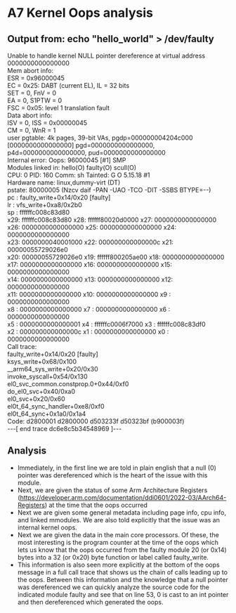 # A7 Kernel Oops analysis
## Output from: echo "hello_world" > /dev/faulty  
Unable to handle kernel NULL pointer dereference at virtual address 0000000000000000  
Mem abort info:  
  ESR = 0x96000045  
  EC = 0x25: DABT (current EL), IL = 32 bits  
  SET = 0, FnV = 0  
  EA = 0, S1PTW = 0  
  FSC = 0x05: level 1 translation fault  
Data abort info:  
  ISV = 0, ISS = 0x00000045  
  CM = 0, WnR = 1  
user pgtable: 4k pages, 39-bit VAs, pgdp=000000004204c000  
[0000000000000000] pgd=0000000000000000, p4d=0000000000000000, pud=0000000000000000  
Internal error: Oops: 96000045 [#1] SMP  
Modules linked in: hello(O) faulty(O) scull(O)  
CPU: 0 PID: 160 Comm: sh Tainted: G           O      5.15.18 #1  
Hardware name: linux,dummy-virt (DT)  
pstate: 80000005 (Nzcv daif -PAN -UAO -TCO -DIT -SSBS BTYPE=--)  
pc : faulty_write+0x14/0x20 [faulty]  
lr : vfs_write+0xa8/0x2b0  
sp : ffffffc008c83d80  
x29: ffffffc008c83d80 x28: ffffff80020d0000 x27: 0000000000000000  
x26: 0000000000000000 x25: 0000000000000000 x24: 0000000000000000  
x23: 0000000040001000 x22: 000000000000000c x21: 00000055729026e0  
x20: 00000055729026e0 x19: ffffff800205ae00 x18: 0000000000000000  
x17: 0000000000000000 x16: 0000000000000000 x15: 0000000000000000  
x14: 0000000000000000 x13: 0000000000000000 x12: 0000000000000000  
x11: 0000000000000000 x10: 0000000000000000 x9 : 0000000000000000  
x8 : 0000000000000000 x7 : 0000000000000000 x6 : 0000000000000000  
x5 : 0000000000000001 x4 : ffffffc0006f7000 x3 : ffffffc008c83df0  
x2 : 000000000000000c x1 : 0000000000000000 x0 : 0000000000000000  
Call trace:  
 faulty_write+0x14/0x20 [faulty]  
 ksys_write+0x68/0x100  
 __arm64_sys_write+0x20/0x30  
 invoke_syscall+0x54/0x130  
 el0_svc_common.constprop.0+0x44/0xf0  
 do_el0_svc+0x40/0xa0  
 el0_svc+0x20/0x60  
 el0t_64_sync_handler+0xe8/0xf0  
 el0t_64_sync+0x1a0/0x1a4  
Code: d2800001 d2800000 d503233f d50323bf (b900003f)   
---[ end trace dc6e8c5b34548969 ]---  

## Analysis
* Immediately, in the first line we are told in plain english that a null (0) pointer was dereferenced which is the heart of the issue with this module. 
* Next, we are given the status of some Arm Architecture Registers (https://developer.arm.com/documentation/ddi0601/2022-03/AArch64-Registers) at the time that the oops occurred
* Next we are given some general metadata including page info, cpu info, and linked mmodules. We are also told explicitly that the issue was an internal kernel oops.
* Next we are given the data in the main core processors. Of these, the most interesting is  the program counter at the time of the oops which lets us know that the oops occurred from the faulty module 20 (or 0x14) bytes into a 32 (or 0x20) byte function or label called faulty_write. 
* This information is also seen more explicitly at the bottom of the oops message in a full call trace that shows us the chain of calls leading up to the oops. Between this information and the knowledge that a null pointer was dereferenced we can quickly analyze the source code for the indicated module faulty and see that on line 53, 0 is cast to an int pointer and then dereferenced which generated the oops. 




